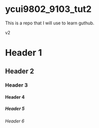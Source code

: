 # ycui9802_9103_tut2

This is a repo that I will use to learn guthub.

v2

# Header 1
## Header 2
### Header 3
#### Header 4
##### Header 5
###### Header 6